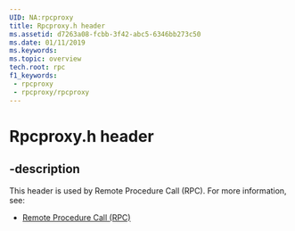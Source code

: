 ```yaml
---
UID: NA:rpcproxy
title: Rpcproxy.h header
ms.assetid: d7263a08-fcbb-3f42-abc5-6346bb273c50
ms.date: 01/11/2019
ms.keywords: 
ms.topic: overview
tech.root: rpc
f1_keywords:
 - rpcproxy
 - rpcproxy/rpcproxy
---
```


# Rpcproxy.h header


## -description

This header is used by Remote Procedure Call (RPC). For more information, see:

- [Remote Procedure Call (RPC)](../_rpc/index.md)

